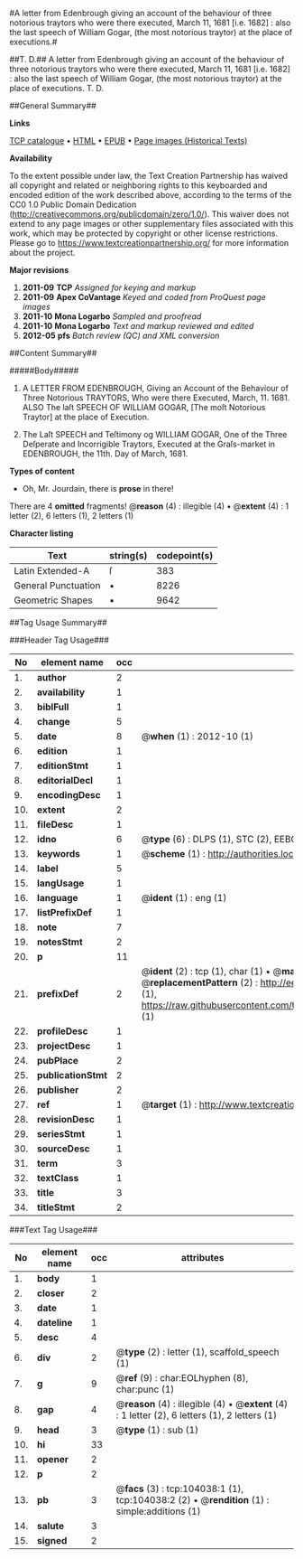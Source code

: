 #A letter from Edenbrough giving an account of the behaviour of three notorious traytors who were there executed, March 11, 1681 [i.e. 1682] : also the last speech of William Gogar, (the most notorious traytor) at the place of executions.#

##T. D.##
A letter from Edenbrough giving an account of the behaviour of three notorious traytors who were there executed, March 11, 1681 [i.e. 1682] : also the last speech of William Gogar, (the most notorious traytor) at the place of executions.
T. D.

##General Summary##

**Links**

[TCP catalogue](http://www.ota.ox.ac.uk/tcp/)  • 
[HTML](http://tei.it.ox.ac.uk/tcp/Texts-HTML/free/A37/A37495.html)  • 
[EPUB](http://tei.it.ox.ac.uk/tcp/Texts-EPUB/free/A37/A37495.epub) • 
[Page images (Historical Texts)](https://historicaltexts.jisc.ac.uk/eebo-15599244e)

**Availability**

To the extent possible under law, the Text Creation Partnership has waived all copyright and related or neighboring rights to this keyboarded and encoded edition of the work described above, according to the terms of the CC0 1.0 Public Domain Dedication (http://creativecommons.org/publicdomain/zero/1.0/). This waiver does not extend to any page images or other supplementary files associated with this work, which may be protected by copyright or other license restrictions. Please go to https://www.textcreationpartnership.org/ for more information about the project.

**Major revisions**

1. __2011-09__ __TCP__ *Assigned for keying and markup*
1. __2011-09__ __Apex CoVantage__ *Keyed and coded from ProQuest page images*
1. __2011-10__ __Mona Logarbo__ *Sampled and proofread*
1. __2011-10__ __Mona Logarbo__ *Text and markup reviewed and edited*
1. __2012-05__ __pfs__ *Batch review (QC) and XML conversion*

##Content Summary##

#####Body#####

1. A LETTER FROM EDENBROUGH, Giving an Account of the Behaviour of Three Notorious TRAYTORS, Who were there Executed, March, 11. 1681. ALSO The laſt SPEECH OF WILLIAM GOGAR, [The moſt Notorious Traytor] at the place of Execution.

1. The Laſt SPEECH and Teſtimony og WILLIAM GOGAR, One of the Three Deſperate and Incorrigible Traytors, Executed at the Graſs-market in EDENBROUGH, the 11th. Day of March, 1681.

**Types of content**

  * Oh, Mr. Jourdain, there is **prose** in there!

There are 4 **omitted** fragments! 
 @__reason__ (4) : illegible (4)  •  @__extent__ (4) : 1 letter (2), 6 letters (1), 2 letters (1)

**Character listing**


|Text|string(s)|codepoint(s)|
|---|---|---|
|Latin Extended-A|ſ|383|
|General Punctuation|•|8226|
|Geometric Shapes|▪|9642|

##Tag Usage Summary##

###Header Tag Usage###

|No|element name|occ|attributes|
|---|---|---|---|
|1.|__author__|2||
|2.|__availability__|1||
|3.|__biblFull__|1||
|4.|__change__|5||
|5.|__date__|8| @__when__ (1) : 2012-10 (1)|
|6.|__edition__|1||
|7.|__editionStmt__|1||
|8.|__editorialDecl__|1||
|9.|__encodingDesc__|1||
|10.|__extent__|2||
|11.|__fileDesc__|1||
|12.|__idno__|6| @__type__ (6) : DLPS (1), STC (2), EEBO-CITATION (1), OCLC (1), VID (1)|
|13.|__keywords__|1| @__scheme__ (1) : http://authorities.loc.gov/ (1)|
|14.|__label__|5||
|15.|__langUsage__|1||
|16.|__language__|1| @__ident__ (1) : eng (1)|
|17.|__listPrefixDef__|1||
|18.|__note__|7||
|19.|__notesStmt__|2||
|20.|__p__|11||
|21.|__prefixDef__|2| @__ident__ (2) : tcp (1), char (1)  •  @__matchPattern__ (2) : ([0-9\-]+):([0-9IVX]+) (1), (.+) (1)  •  @__replacementPattern__ (2) : http://eebo.chadwyck.com/downloadtiff?vid=$1&page=$2 (1), https://raw.githubusercontent.com/textcreationpartnership/Texts/master/tcpchars.xml#$1 (1)|
|22.|__profileDesc__|1||
|23.|__projectDesc__|1||
|24.|__pubPlace__|2||
|25.|__publicationStmt__|2||
|26.|__publisher__|2||
|27.|__ref__|1| @__target__ (1) : http://www.textcreationpartnership.org/docs/. (1)|
|28.|__revisionDesc__|1||
|29.|__seriesStmt__|1||
|30.|__sourceDesc__|1||
|31.|__term__|3||
|32.|__textClass__|1||
|33.|__title__|3||
|34.|__titleStmt__|2||


###Text Tag Usage###

|No|element name|occ|attributes|
|---|---|---|---|
|1.|__body__|1||
|2.|__closer__|2||
|3.|__date__|1||
|4.|__dateline__|1||
|5.|__desc__|4||
|6.|__div__|2| @__type__ (2) : letter (1), scaffold_speech (1)|
|7.|__g__|9| @__ref__ (9) : char:EOLhyphen (8), char:punc (1)|
|8.|__gap__|4| @__reason__ (4) : illegible (4)  •  @__extent__ (4) : 1 letter (2), 6 letters (1), 2 letters (1)|
|9.|__head__|3| @__type__ (1) : sub (1)|
|10.|__hi__|33||
|11.|__opener__|2||
|12.|__p__|2||
|13.|__pb__|3| @__facs__ (3) : tcp:104038:1 (1), tcp:104038:2 (2)  •  @__rendition__ (1) : simple:additions (1)|
|14.|__salute__|3||
|15.|__signed__|2||
